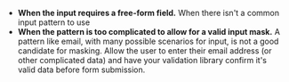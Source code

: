 - **When the input requires a free-form field.** When there isn't a common input pattern to use
- **When the pattern is too complicated to allow for a valid input mask.** A pattern like email, with many possible scenarios for input, is not a good candidate for masking. Allow the user to enter their email address (or other complicated data) and have your validation library confirm it's valid data before form submission.